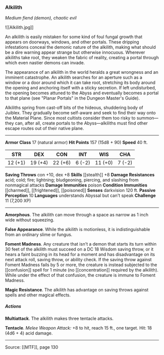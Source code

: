 ### Alkilith
_Medium fiend (demon), chaotic evil_

![[Alkilith.jpg]]

An alkilith is easily mistaken for some kind of foul fungal growth that appears on doorways, windows, and other portals. These dripping infestations conceal the demonic nature of the alkilith, making what should be a dire warning appear strange but otherwise innocuous. Wherever alkiliths take root, they weaken the fabric of reality, creating a portal through which even nastier demons can invade.

The appearance of an alkilith in the world heralds a great wrongness and an imminent catastrophe. An alkilith searches for an aperture such as a window or a door around which it can take root, stretching its body around the opening and anchoring itself with a sticky secretion. If left undisturbed, the opening becomes attuned to the Abyss and eventually becomes a portal to that plane (see "Planar Portals" in the Dungeon Master's Guide).

Alkiliths spring from cast-off bits of the hideous, shuddering body of Juiblex. They gradually become self-aware and seek to find their way onto the Material Plane. Since most cultists consider them too risky to summon—they can, after all, create portals to the Abyss—alkiliths must find other escape routes out of their native plane.



---

**Armor Class** 17 (natural armor)
**Hit Points** 157 (15d8 + 90)
**Speed** 40 ft.

| STR     | DEX     | CON     | INT     | WIS     | CHA     |
|---------|---------|---------|---------|---------|---------|
| 12 (+1) | 19 (+4) | 22 (+6) | 6 (-2) | 11 (+0) | 7 (-2) |

**Saving Throws** con +10, dex +8
**Skills** [[stealth]] +8
**Damage Resistances** acid; cold; fire; lightning; bludgeoning, piercing, and slashing from nonmagical attacks
**Damage Immunities** poison
**Condition Immunities** [[charmed]], [[frightened]], [[poisoned]]
**Senses** darkvision 120 ft.
**Passive Perception** 10
**Languages** understands Abyssal but can't speak
**Challenge** 11 (7,200 XP)

---

**Amorphous**. The alkilith can move through a space as narrow as 1 inch wide without squeezing.

**False Appearance**. While the alkilith is motionless, it is indistinguishable from an ordinary slime or fungus.

**Foment Madness**. Any creature that isn't a demon that starts its turn within 30 feet of the alkilith must succeed on a DC 18 Wisdom saving throw, or it hears a faint buzzing in its head for a moment and has disadvantage on its next attack roll, saving throw, or ability check. If the saving throw against Foment Madness fails by 5 or more, the creature is instead subjected to the [[confusion]] spell for 1 minute (no [[concentration]] required by the alkilith). While under the effect of that confusion, the creature is immune to Foment Madness.

**Magic Resistance**. The alkilith has advantage on saving throws against spells and other magical effects.

##### Actions
**Multiattack**. The alkilith makes three tentacle attacks.

**Tentacle**. _Melee Weapon Attack:_ +8 to hit, reach 15 ft., one target. Hit: 18 (4d6 + 4) acid damage.


---

Source: [[MTF]], page 130